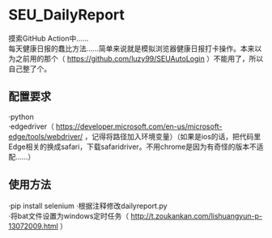 # SEU_DailyReport  
摸索GitHub Action中......  
每天健康日报的蠢比方法......简单来说就是模拟浏览器健康日报打卡操作。本来以为之前用的那个（ https://github.com/luzy99/SEUAutoLogin ）不能用了，所以自己整了个。


## 配置要求  
·python  
·edgedriver（ https://developer.microsoft.com/en-us/microsoft-edge/tools/webdriver/ ，记得将路径加入环境变量）（如果是ios的话，把代码里Edge相关的换成safari，下载safaridriver。不用chrome是因为有奇怪的版本不适配......）  
## 使用方法  
·pip install selenium
·根据注释修改dailyreport.py  
·将bat文件设置为windows定时任务（ http://t.zoukankan.com/lishuangyun-p-13072009.html ）
